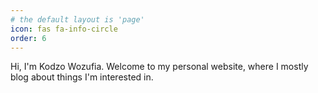 ```yaml
---
# the default layout is 'page'
icon: fas fa-info-circle
order: 6
---
```


Hi, I'm Kodzo Wozufia. Welcome to my personal website,
where I mostly blog about things I'm interested in.
